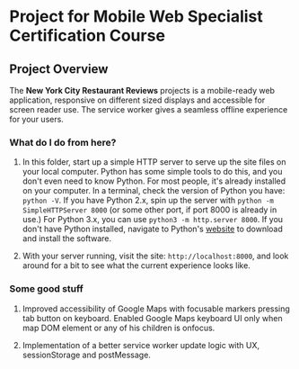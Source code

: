 # Project for Mobile Web Specialist Certification Course

## Project Overview

The **New York City Restaurant Reviews** projects is a mobile-ready web application, responsive on different sized displays and accessible for screen reader use. The service worker gives a seamless offline experience for your users.

### What do I do from here?

1. In this folder, start up a simple HTTP server to serve up the site files on your local computer. Python has some simple tools to do this, and you don't even need to know Python. For most people, it's already installed on your computer. In a terminal, check the version of Python you have: `python -V`. If you have Python 2.x, spin up the server with `python -m SimpleHTTPServer 8000` (or some other port, if port 8000 is already in use.) For Python 3.x, you can use `python3 -m http.server 8000`. If you don't have Python installed, navigate to Python's [website](https://www.python.org/) to download and install the software.

2. With your server running, visit the site: `http://localhost:8000`, and look around for a bit to see what the current experience looks like.

### Some good stuff

1. Improved accessibility of Google Maps with focusable markers pressing tab button on keyboard. Enabled Google Maps keyboard UI only when map DOM element or any of his children is onfocus.

2. Implementation of a better service worker update logic with UX, sessionStorage and postMessage.